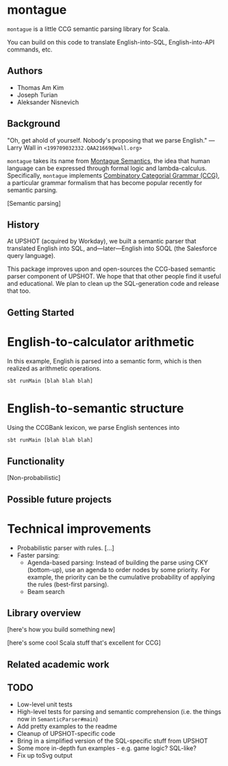 montague
========

`montague` is a little CCG semantic parsing library for Scala.

You can build on this code to translate English-into-SQL,
English-into-API commands, etc.

Authors
-------

* Thomas Am Kim
* Joseph Turian
* Aleksander Nisnevich

Background
----------

"Oh, get ahold of yourself. Nobody's proposing that we parse English."
— Larry Wall in `<199709032332.QAA21669@wall.org>`

`montague` takes its name from [Montague
Semantics](https://en.wikipedia.org/wiki/Montague_grammar), the
idea that human language can be expressed through formal logic and
lambda-calculus.  Specifically, `montague` implements [Combinatory
Categorial Grammar
(CCG)](https://en.wikipedia.org/wiki/Combinatory_categorial_grammar), a
particular grammar formalism that has become popular recently for
semantic parsing.

[Semantic parsing]

History
-------

At UPSHOT (acquired by Workday), we built a semantic parser that
translated English into SQL, and—later—English into SOQL (the
Salesforce query language).

This package improves upon and open-sources the CCG-based semantic
parser component of UPSHOT. We hope that that other people find it
useful and educational. We plan to clean up the SQL-generation code
and release that too.

Getting Started
---------------

English-to-calculator arithmetic
================================

In this example, English is parsed into a semantic form, which is
then realized as arithmetic operations.

```sh
sbt runMain [blah blah blah]
```

English-to-semantic structure
================================

Using the CCGBank lexicon, we parse English sentences into 

```sh
sbt runMain [blah blah blah]
```

Functionality
-------------

[Non-probabilistic]

Possible future projects
------------------------

Technical improvements
======================

* Probabilistic parser with rules. [...]
* Faster parsing:
	* Agenda-based parsing: Instead of building the parse using
	CKY (bottom-up), use an agenda to order nodes by some
	priority. For example, the priority can be the cumulative
	probability of applying the rules (best-first parsing).
	* Beam search

Library overview
----------------

[here's how you build something new]

[here's some cool Scala stuff that's excellent for CCG]

Related academic work
---------------------

TODO
----

- Low-level unit tests
- High-level tests for parsing and semantic comprehension (i.e. the
things now in `SemanticParser#main`)
- Add pretty examples to the readme
- Cleanup of UPSHOT-specific code
- Bring in a simplified version of the SQL-specific stuff from UPSHOT
- Some more in-depth fun examples - e.g. game logic? SQL-like?
- Fix up toSvg output
